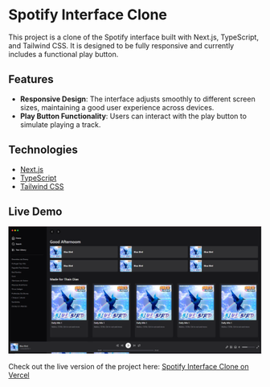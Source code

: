 # Spotify Interface Clone

This project is a clone of the Spotify interface built with Next.js, TypeScript, and Tailwind CSS. It is designed to be fully responsive and currently includes a functional play button.

## Features

-   **Responsive Design**: The interface adjusts smoothly to different screen sizes, maintaining a good user experience across devices.
-   **Play Button Functionality**: Users can interact with the play button to simulate playing a track.

## Technologies

-   [Next.js](https://nextjs.org/)
-   [TypeScript](https://www.typescriptlang.org/)
-   [Tailwind CSS](https://tailwindcss.com/)

## Live Demo

![Spotify Interface Clone Preview](./public/images/tela.png)

Check out the live version of the project here: [Spotify Interface Clone on Vercel](https://interface-spotify-umber.vercel.app/)
